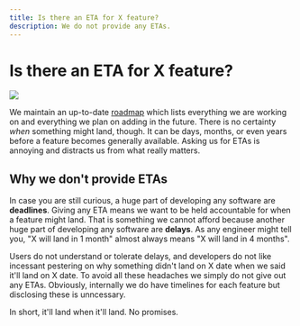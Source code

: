 ```yaml
---
title: Is there an ETA for X feature?
description: We do not provide any ETAs.
---
```


# Is there an ETA for X feature?

![](https://imgs.xkcd.com/comics/estimating_time.png)

We maintain an up-to-date [roadmap](https://notesnook.com/roadmap) which lists everything we are working on and everything we plan on adding in the future. There is no certainty _when_ something might land, though. It can be days, months, or even years before a feature becomes generally available. Asking us for ETAs is annoying and distracts us from what really matters.

## Why we don't provide ETAs

In case you are still curious, a huge part of developing any software are **deadlines**. Giving any ETA means we want to be held accountable for when a feature might land. That is something we cannot afford because another huge part of developing any software are **delays**. As any engineer might tell you, "X will land in 1 month" almost always means "X will land in 4 months".

Users do not understand or tolerate delays, and developers do not like incessant pestering on why something didn't land on X date when we said it'll land on X date. To avoid all these headaches we simply do not give out any ETAs. Obviously, internally we do have timelines for each feature but disclosing these is unncessary.

In short, it'll land when it'll land. No promises.

